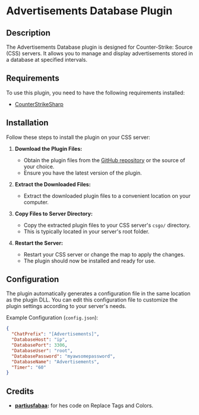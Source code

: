 # Advertisements Database Plugin

## Description
The Advertisements Database plugin is designed for Counter-Strike: Source (CSS) servers. It allows you to manage and display advertisements stored in a database at specified intervals.

## Requirements
To use this plugin, you need to have the following requirements installed:
- [CounterStrikeSharp](https://docs.cssharp.dev/guides/getting-started/)

## Installation
Follow these steps to install the plugin on your CSS server:

1. **Download the Plugin Files:**
   - Obtain the plugin files from the [GitHub repository](https://github.com/johnoclockdk/cs2_Advertisements_Database) or the source of your choice.
   - Ensure you have the latest version of the plugin.

2. **Extract the Downloaded Files:**
   - Extract the downloaded plugin files to a convenient location on your computer.

3. **Copy Files to Server Directory:**
   - Copy the extracted plugin files to your CSS server's `csgo/` directory.
   - This is typically located in your server's root folder.

4. **Restart the Server:**
   - Restart your CSS server or change the map to apply the changes.
   - The plugin should now be installed and ready for use.

## Configuration
The plugin automatically generates a configuration file in the same location as the plugin DLL. You can edit this configuration file to customize the plugin settings according to your server's needs.

Example Configuration (`config.json`):
```json
{
  "ChatPrefix": "[Advertisements]",
  "DatabaseHost": "ip",
  "DatabasePort": 3306,
  "DatabaseUser": "root",
  "DatabasePassword": "myawsomepassword",
  "DatabaseName": "Advertisements",
  "Timer": "60"
}
```

## Credits
- **[partiusfabaa](https://github.com/partiusfabaa):** for hes code on Replace Tags and Colors.